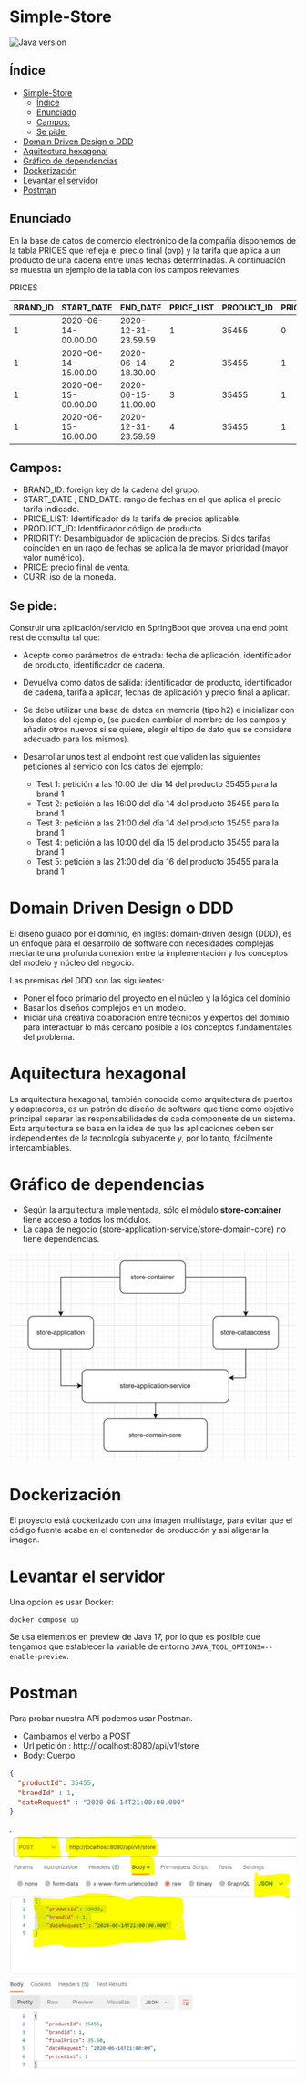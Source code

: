 # Simple-Store

![Java version](https://img.shields.io/badge/JDK-17%20preview-blue)

## Índice
<!-- TOC -->
* [Simple-Store](#simple-store)
  * [Índice](#ndice)
  * [Enunciado](#enunciado)
  * [Campos:](#campos-)
  * [Se pide:](#se-pide-)
* [Domain Driven Design o DDD](#domain-driven-design-o-ddd)
* [Aquitectura hexagonal](#aquitectura-hexagonal)
* [Gráfico de dependencias](#grfico-de-dependencias)
* [Dockerización](#dockerizacin)
* [Levantar el servidor](#levantar-el-servidor)
* [Postman](#postman)
<!-- TOC -->

## Enunciado
En la base de datos de comercio electrónico de la compañía disponemos de la tabla PRICES que refleja el precio final (pvp) y 
la tarifa que aplica a un producto de una cadena entre unas fechas determinadas. A continuación se muestra un ejemplo de la tabla con los campos relevantes:

PRICES
 
| BRAND_ID | START_DATE           | END_DATE            | PRICE_LIST | PRODUCT_ID | PRIORITY | PRICE  | CURR |
|----------|----------------------|---------------------|------------|------------|----------|--------|------|
| 1        | 2020-06-14-00.00.00  | 2020-12-31-23.59.59 | 1          | 35455      | 0        | 35.50  | EUR  |
| 1        | 2020-06-14-15.00.00  | 2020-06-14-18.30.00 | 2          | 35455      | 1        | 25.45  | EUR  |
| 1        | 2020-06-15-00.00.00  | 2020-06-15-11.00.00 | 3          | 35455      | 1        | 30.50  | EUR  |
| 1        | 2020-06-15-16.00.00  | 2020-12-31-23.59.59 | 4          | 35455      | 1        | 38.95  | EUR  |

## Campos: 
- BRAND_ID: foreign key de la cadena del grupo.
- START_DATE , END_DATE: rango de fechas en el que aplica el precio tarifa indicado.
- PRICE_LIST: Identificador de la tarifa de precios aplicable.
- PRODUCT_ID: Identificador código de producto.
- PRIORITY: Desambiguador de aplicación de precios. Si dos tarifas coinciden en un rago de fechas se aplica la de mayor prioridad (mayor valor numérico).
- PRICE: precio final de venta.
- CURR: iso de la moneda.

## Se pide:
Construir una aplicación/servicio en SpringBoot que provea una end point rest de consulta  tal que:
* Acepte como parámetros de entrada: fecha de aplicación, identificador de producto, identificador de cadena.
* Devuelva como datos de salida: identificador de producto, identificador de cadena, tarifa a aplicar, fechas de aplicación y precio final a aplicar.
* Se debe utilizar una base de datos en memoria (tipo h2) e inicializar con los datos del ejemplo, (se pueden cambiar el nombre de los campos y añadir otros nuevos si se quiere, elegir el tipo de dato que se considere adecuado para los mismos).
* Desarrollar unos test al endpoint rest que  validen las siguientes peticiones al servicio con los datos del ejemplo:
  
  - Test 1: petición a las 10:00 del día 14 del producto 35455   para la brand 1
  - Test 2: petición a las 16:00 del día 14 del producto 35455   para la brand 1
  - Test 3: petición a las 21:00 del día 14 del producto 35455   para la brand 1
  - Test 4: petición a las 10:00 del día 15 del producto 35455   para la brand 1
  - Test 5: petición a las 21:00 del día 16 del producto 35455   para la brand 1


# Domain Driven Design o DDD

El diseño guiado por el dominio, en inglés: domain-driven design (DDD), es un enfoque para el desarrollo de software con necesidades complejas mediante una profunda conexión entre la implementación y los conceptos del modelo y núcleo del negocio.

Las premisas del DDD son las siguientes:
- Poner el foco primario del proyecto en el núcleo y la lógica del dominio.
- Basar los diseños complejos en un modelo.
- Iniciar una creativa colaboración entre técnicos y expertos del dominio para interactuar lo más cercano posible a los conceptos fundamentales del problema.

# Aquitectura hexagonal 

La arquitectura hexagonal, también conocida como arquitectura de puertos y adaptadores, es un patrón de diseño de software que tiene como objetivo principal separar las responsabilidades de cada componente de un sistema. Esta arquitectura se basa en la idea de que las aplicaciones deben ser independientes de la tecnología subyacente y, por lo tanto, fácilmente intercambiables.

# Gráfico de dependencias
- Según la arquitectura implementada, sólo el módulo **store-container** tiene acceso a todos los módulos.
- La capa de negocio (store-application-service/store-domain-core) no tiene dependencias.

![SS Dependency Graph](./docs/images/dependency-graph.jpg)

# Dockerización

El proyecto está dockerizado con una imagen multistage, para evitar que el código fuente acabe en el contenedor de producción y así aligerar la imagen.

# Levantar el servidor

Una opción es usar Docker:

```
docker compose up
```


Se usa elementos en preview de Java 17, por lo que es posible que tengamos que establecer la variable de entorno `JAVA_TOOL_OPTIONS=--enable-preview`.

# Postman
Para probar nuestra API podemos usar Postman.

- Cambiamos el verbo a POST
- Url petición : http://localhost:8080/api/v1/store
- Body:
Cuerpo
```json
{
  "productId": 35455,
  "brandId" : 1,
  "dateRequest" : "2020-06-14T21:00:00.000"
}
```

.![Endpoint](./docs/images/endpoint.JPG)